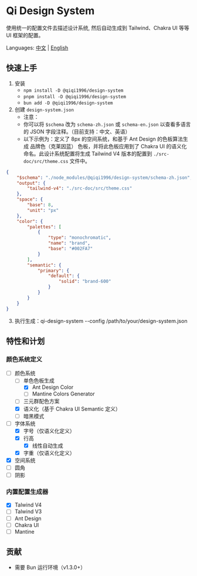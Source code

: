 # Qi Design System

使用统一的配置文件去描述设计系统, 然后自动生成到 Tailwind、Chakra UI 等等 UI 框架的配置。

Languages: [中文](./README.zh-CN.md) | [English](./README.md)

## 快速上手

1. 安装
   - `npm install -D @qiqi1996/design-system`
   - `pnpm install -D @qiqi1996/design-system`
   - `bun add -D @qiqi1996/design-system`
2. 创建 `design-system.json`
   - 注意：
   - 你可以将 `$schema` 改为 `schema-zh.json` 或 `schema-en.json` 以查看多语言的 JSON 字段注释。（目前支持：中文、英语）
   - 以下示例为：定义了 8px 的空间系统，和基于 Ant Design 的色板算法生成 品牌色（克莱因蓝） 色板，并将此色板应用到了 Chakra UI 的语义化命名。此设计系统配置将生成 Tailwind V4 版本的配置到 `./src-doc/src/theme.css` 文件中。
```json
{
    "$schema": "./node_modules/@qiqi1996/design-system/schema-zh.json",
    "output": {
        "tailwind-v4": "./src-doc/src/theme.css"
    },
    "space": {
        "base": 8,
        "unit": "px"
    },
    "color": {
        "palettes": [
            {
                "type": "monochromatic",
                "name": "brand",
                "base": "#002FA7"
            }
        ],
        "semantic": {
            "primary": {
                "default": {
                    "solid": "brand-600"
                }
            }
        }
    }
}
```
3. 执行生成：qi-design-system --config /path/to/your/design-system.json

## 特性和计划

### 颜色系统定义

- [ ] 颜色系统
  - [ ] 单色色板生成
    - [x] Ant Design Color
    - [ ] Mantine Colors Generator
  - [ ] 三元群配色方案
  - [x] 语义化（基于 Chakra UI Semantic 定义）
  - [ ] 暗黑模式
- [ ] 字体系统
  - [x] 字号（仅语义化定义）
  - [x] 行高
    - [x] 线性自动生成
  - [x] 字重（仅语义化定义）
- [x] 空间系统 
- [ ] 圆角
- [ ] 阴影

### 内置配置生成器

- [x] Talwind V4
- [ ] Talwind V3
- [ ] Ant Design
- [ ] Chakra UI
- [ ] Mantine

## 贡献

* 需要 Bun 运行环境（v1.3.0+）